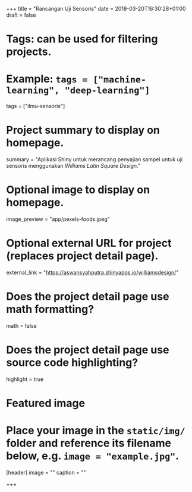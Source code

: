 +++
title = "Rancangan Uji Sensoris"
date = 2018-03-20T16:30:28+01:00
draft = false

# Tags: can be used for filtering projects.
# Example: `tags = ["machine-learning", "deep-learning"]`
tags = ["ilmu-sensoris"]

# Project summary to display on homepage.
summary = "Aplikasi Shiny untuk merancang penyajian sampel untuk uji sensoris menggunakan *Williams Latin Square Design*."

# Optional image to display on homepage.
image_preview = "app/pexels-foods.jpeg"

# Optional external URL for project (replaces project detail page).
external_link = "https://aswansyahputra.shinyapps.io/williamsdesign/"

# Does the project detail page use math formatting?
math = false

# Does the project detail page use source code highlighting?
highlight = true

# Featured image
# Place your image in the `static/img/` folder and reference its filename below, e.g. `image = "example.jpg"`.
[header]
image = ""
caption = ""

+++
